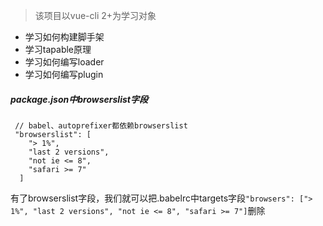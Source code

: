 > 该项目以vue-cli 2+为学习对象

- 学习如何构建脚手架
- 学习tapable原理
- 学习如何编写loader
- 学习如何编写plugin

##### package.json中browserslist字段

```
 // babel、autoprefixer都依赖browserslist
 "browserslist": [
    "> 1%",
    "last 2 versions",
    "not ie <= 8",
    "safari >= 7"
  ]

```
有了browserslist字段，我们就可以把.babelrc中targets字段`"browsers": ["> 1%", "last 2 versions", "not ie <= 8", "safari >= 7"]`删除